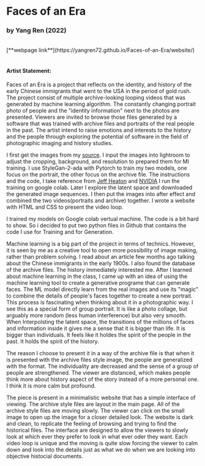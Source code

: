 # Faces of an Era 
### by Yang Ren (2022)
<br>
[**webpage link**](https://yangren72.github.io/Faces-of-an-Era/website/)
<br><br>

#### Artist Statement:

Faces of an Era is a project that reflects on the identity, and history of the early Chinese immigrants that went to the USA in the period of gold rush. The project consist of multiple archive-looking looping videos that was generated by machine learning algorithm. The constantly changing portrait photo of people and the "identity information" next to the photos are presented. Viewers are invited to browse those files generated by a software that was trained with archive files and portraits of the real people in the past. The artist intend to raise emotions and interests to the history and the people through exploring the potential of software in the field of photographic imaging and history studies.

I first get the images from my [source](https://digitallibrary.californiahistoricalsociety.org/object/22481?solr_nav%5Bid%5D=74504d2e9f0c5c063c30&solr_nav%5Bpage%5D=2&solr_nav%5Boffset%5D=9#page/1/mode/2up). I input the images into lightroom to adjust the cropping, background, and resolution to prepared them for Ml training. I use StyleGan-2-ada with Pytorch to train my two models, one focus on the portrait, the other focus on the archive file. The instructions and the code, I take reference from [Jeff Heaton](https://github.com/jeffheaton) and [NVIDIA](https://github.com/NVlabs/stylegan2-ada-pytorch) I run the training on google colab. Later I explore the latent space and downloaded the generated image sequences. I then put the images into after effect and combined the two videos(portraits and archive) together. I wrote a website with HTML and CSS to present the video loop.

I trained my models on Google colab vertual machine. The code is a bit hard to show. So i decided to put two python files in Github that contains the code I use for Training and for Generation.

Machine learning is a big part of the project in terms of technics. However, it is seen by me as a creative tool to open more possibility of image making, rather than problem solving. I read about an article few months ago talking about the Chinese immigrants in the early 1900s. I also found the database of the archive files. The history immediately interested me. After I learned about machine learning in the class, I came up with an idea of using the machine learning tool to create a generative programe that can generate faces. The ML model directly learn from the real images and use its "magic" to combine the details of people's faces together to create a new portrait. This process is fascinating when thinking about it in a photographic way. I see this as a special form of group portrait. It is like a photo collage, but arguably more random (less human interference) but also very smooth. When Interpolsting the latent space, the transitions of the millions of faces and information inside it gives me a sense that it is bigger than life. It is bigger than individuals. It feels like it holdes the spirit of the people in the past. It holds the spirit of the history.

The reason I choose to present it in a way of the archive file is that when it is presented with the archive files style image, the people are generalized with the format. The individuality are decreased and the sense of a group of people are strengthened. The viewer are distanced, which makes people think more about history aspect of the story instead of a more personal one. I think it is more calm but profound.

The piece is present in a minimalistic website that has a simple interface of viewing. The archive style files are layout in the main page. All of the archive style files are moving slowly. The viewer can click on the small image to open up the image for a closer detailed look. The website is dark and clean, to replicate the feeling of browsing and trying to find the historical files. The interface are designed to allow the viewers to slowly look at which ever they prefer to look in what ever oder they want. Each video loop is unique and the moving is quite slow forcing the viewer to calm down and look into the details just as what we do when we are looking into objective histocial documents.
